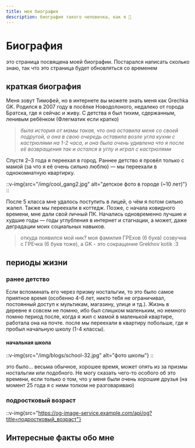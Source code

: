 ```yaml
---
title: моя биография
description: биография такого человечка, как я 🫠
---
```


# Биография

это страница посвящена моей биографии. Постарался написать сколько знаю, так что это страница будет обновляться со временем

## краткая биография

Меня зовут Тимофей, но в интернете вы можете знать меня как Grechka GK.
Родился в 2007 году в посёлке Новодолоного, недалеко от города Братска, где я сейчас и живу.
С детства я был тихим, сдержанным, ленивым ребёнком (Флегматик если кратко)

>*была история от мамы такая, что она оставила меня со своей подругой, а она в свою очередь оставила возле угла кухни с кастрюлями на 1-2 часа,
и она была очень удивлена что я после её возвращения так и остался в углу и играл с кастрюлями*

Спустя 2–3 года я переехал в город. Раннее детство я провёл только с мамой (за что я её очень сильно люблю) — мы переехали в однокомнатную квартирку.

::v-img{src="/img/cool_gang2.jpg" alt="детское фото в городе (~10 лет)"}
::

После 5 класса мне удалось поступить в лицей, о чём я потом сильно жалел. Также мы переехали в коттедж.
Позже, с начала ковидного времени, мне дали свой личный ПК. Начались одновременно лучшие и худшие годы — годы углубления в интернет и стагнации, а может, даже деградации моих социальных навыков.

>откуда появился мой ник? моя фамилия ГРЕхов (6 букв) созвучна с ГРЕчка (6 букв тоже), а GK - это сокращение Grekhov kotik :3

## периоды жизни

### ранее детство

Если вспоминать его через призму ностальгии, то это было самое приятное время (особенно 4-6 лет, никто тебя не ограничивал, постоянный доступ к мультикам, магазину, улице и тд.).
Жизнь в деревне я совсем не помню, ибо был слишком маленьким, но немного помню период после, когда я жил с мамой в маленькой квартире, работала она на почте.
после мы переехали в квартиру побольше, где я пробыл начальную школу (1-4 классы).

#### начальная школа

::v-img{src="/img/blogs/school-32.jpg" alt="фото школы"}
::

это было... весьма обычное, хорошее время, может опять из за призмы ностальгии или подобного. Не могу сказать чего-то особого об это времени,
если только о том, что у меня были очень хорошие друзья (на момент 25 года я с ними толком не разговариваю)

### подростковый возраст

::v-img{src="https://og-image-service.example.com/api/og?title=подростковый_возраст"}

## Интересные факты обо мне